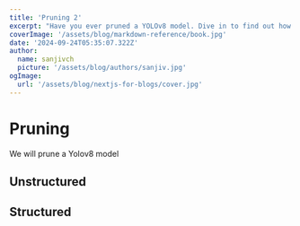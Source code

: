 ```yaml
---
title: 'Pruning 2'
excerpt: "Have you ever pruned a YOLOv8 model. Dive in to find out how..."
coverImage: '/assets/blog/markdown-reference/book.jpg'
date: '2024-09-24T05:35:07.322Z'
author:
  name: sanjivch
  picture: '/assets/blog/authors/sanjiv.jpg'
ogImage:
  url: '/assets/blog/nextjs-for-blogs/cover.jpg'
---
```


# Pruning

We will prune a Yolov8 model

## Unstructured

## Structured